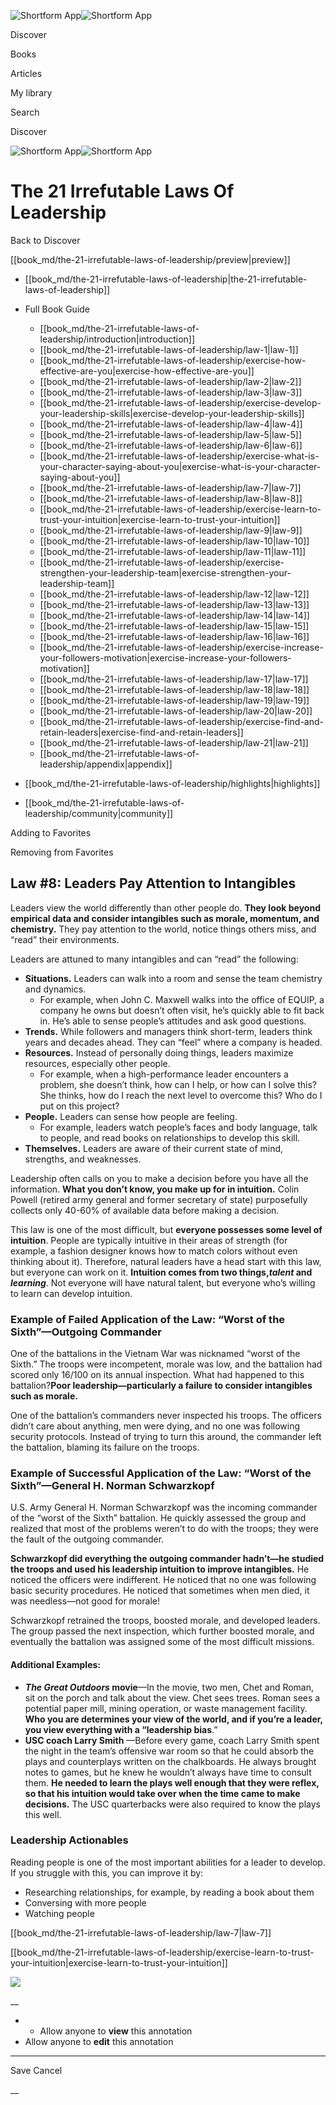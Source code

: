 ![Shortform App](/img/logo.36a2399e.svg)![Shortform App](/img/logo-dark.70c1b072.svg)

Discover

Books

Articles

My library

Search

Discover

![Shortform App](/img/logo.36a2399e.svg)![Shortform App](/img/logo-dark.70c1b072.svg)

# The 21 Irrefutable Laws Of Leadership

Back to Discover

[[book_md/the-21-irrefutable-laws-of-leadership/preview|preview]]

  * [[book_md/the-21-irrefutable-laws-of-leadership|the-21-irrefutable-laws-of-leadership]]
  * Full Book Guide

    * [[book_md/the-21-irrefutable-laws-of-leadership/introduction|introduction]]
    * [[book_md/the-21-irrefutable-laws-of-leadership/law-1|law-1]]
    * [[book_md/the-21-irrefutable-laws-of-leadership/exercise-how-effective-are-you|exercise-how-effective-are-you]]
    * [[book_md/the-21-irrefutable-laws-of-leadership/law-2|law-2]]
    * [[book_md/the-21-irrefutable-laws-of-leadership/law-3|law-3]]
    * [[book_md/the-21-irrefutable-laws-of-leadership/exercise-develop-your-leadership-skills|exercise-develop-your-leadership-skills]]
    * [[book_md/the-21-irrefutable-laws-of-leadership/law-4|law-4]]
    * [[book_md/the-21-irrefutable-laws-of-leadership/law-5|law-5]]
    * [[book_md/the-21-irrefutable-laws-of-leadership/law-6|law-6]]
    * [[book_md/the-21-irrefutable-laws-of-leadership/exercise-what-is-your-character-saying-about-you|exercise-what-is-your-character-saying-about-you]]
    * [[book_md/the-21-irrefutable-laws-of-leadership/law-7|law-7]]
    * [[book_md/the-21-irrefutable-laws-of-leadership/law-8|law-8]]
    * [[book_md/the-21-irrefutable-laws-of-leadership/exercise-learn-to-trust-your-intuition|exercise-learn-to-trust-your-intuition]]
    * [[book_md/the-21-irrefutable-laws-of-leadership/law-9|law-9]]
    * [[book_md/the-21-irrefutable-laws-of-leadership/law-10|law-10]]
    * [[book_md/the-21-irrefutable-laws-of-leadership/law-11|law-11]]
    * [[book_md/the-21-irrefutable-laws-of-leadership/exercise-strengthen-your-leadership-team|exercise-strengthen-your-leadership-team]]
    * [[book_md/the-21-irrefutable-laws-of-leadership/law-12|law-12]]
    * [[book_md/the-21-irrefutable-laws-of-leadership/law-13|law-13]]
    * [[book_md/the-21-irrefutable-laws-of-leadership/law-14|law-14]]
    * [[book_md/the-21-irrefutable-laws-of-leadership/law-15|law-15]]
    * [[book_md/the-21-irrefutable-laws-of-leadership/law-16|law-16]]
    * [[book_md/the-21-irrefutable-laws-of-leadership/exercise-increase-your-followers-motivation|exercise-increase-your-followers-motivation]]
    * [[book_md/the-21-irrefutable-laws-of-leadership/law-17|law-17]]
    * [[book_md/the-21-irrefutable-laws-of-leadership/law-18|law-18]]
    * [[book_md/the-21-irrefutable-laws-of-leadership/law-19|law-19]]
    * [[book_md/the-21-irrefutable-laws-of-leadership/law-20|law-20]]
    * [[book_md/the-21-irrefutable-laws-of-leadership/exercise-find-and-retain-leaders|exercise-find-and-retain-leaders]]
    * [[book_md/the-21-irrefutable-laws-of-leadership/law-21|law-21]]
    * [[book_md/the-21-irrefutable-laws-of-leadership/appendix|appendix]]
  * [[book_md/the-21-irrefutable-laws-of-leadership/highlights|highlights]]
  * [[book_md/the-21-irrefutable-laws-of-leadership/community|community]]



Adding to Favorites 

Removing from Favorites 

## Law #8: Leaders Pay Attention to Intangibles

Leaders view the world differently than other people do. **They look beyond empirical data and consider intangibles such as morale, momentum, and chemistry.** They pay attention to the world, notice things others miss, and “read” their environments.

Leaders are attuned to many intangibles and can “read” the following:

  * **Situations.** Leaders can walk into a room and sense the team chemistry and dynamics.
    * For example, when John C. Maxwell walks into the office of EQUIP, a company he owns but doesn’t often visit, he’s quickly able to fit back in. He’s able to sense people’s attitudes and ask good questions.
  * **Trends.** While followers and managers think short-term, leaders think years and decades ahead. They can “feel” where a company is headed.
  * **Resources.** Instead of personally doing things, leaders maximize resources, especially other people.
    * For example, when a high-performance leader encounters a problem, she doesn’t think, how can I help, or how can I solve this? She thinks, how do I reach the next level to overcome this? Who do I put on this project?
  * **People.** Leaders can sense how people are feeling.
    * For example, leaders watch people’s faces and body language, talk to people, and read books on relationships to develop this skill.
  * **Themselves.** Leaders are aware of their current state of mind, strengths, and weaknesses.



Leadership often calls on you to make a decision before you have all the information. **What you don’t know, you make up for in intuition.** Colin Powell (retired army general and former secretary of state) purposefully collects only 40-60% of available data before making a decision.

This law is one of the most difficult, but **everyone possesses some level of intuition**. People are typically intuitive in their areas of strength (for example, a fashion designer knows how to match colors without even thinking about it). Therefore, natural leaders have a head start with this law, but everyone can work on it. **Intuition comes from two things,_talent_ and _learning_**. Not everyone will have natural talent, but everyone who’s willing to learn can develop intuition.

### Example of Failed Application of the Law: “Worst of the Sixth”—Outgoing Commander

One of the battalions in the Vietnam War was nicknamed “worst of the Sixth.” The troops were incompetent, morale was low, and the battalion had scored only 16/100 on its annual inspection. What had happened to this battalion?**Poor leadership—particularly a failure to consider intangibles such as morale.**

One of the battalion’s commanders never inspected his troops. The officers didn’t care about anything, men were dying, and no one was following security protocols. Instead of trying to turn this around, the commander left the battalion, blaming its failure on the troops.

### Example of Successful Application of the Law: “Worst of the Sixth”—General H. Norman Schwarzkopf

U.S. Army General H. Norman Schwarzkopf was the incoming commander of the “worst of the Sixth” battalion. He quickly assessed the group and realized that most of the problems weren’t to do with the troops; they were the fault of the outgoing commander.

**Schwarzkopf did everything the outgoing commander hadn’t—he studied the troops and used his leadership intuition to improve intangibles.** He noticed the officers were indifferent. He noticed that no one was following basic security procedures. He noticed that sometimes when men died, it was needless—not good for morale!

Schwarzkopf retrained the troops, boosted morale, and developed leaders. The group passed the next inspection, which further boosted morale, and eventually the battalion was assigned some of the most difficult missions.

#### Additional Examples:

  * **_The Great Outdoors_ movie**—In the movie, two men, Chet and Roman, sit on the porch and talk about the view. Chet sees trees. Roman sees a potential paper mill, mining operation, or waste management facility. **Who you are determines your view of the world, and if you’re a leader, you view everything with a “leadership bias**.”
  * **USC coach Larry Smith** —Before every game, coach Larry Smith spent the night in the team’s offensive war room so that he could absorb the plays and counterplays written on the chalkboards. He always brought notes to games, but he knew he wouldn’t always have time to consult them. **He needed to learn the plays well enough that they were reflex, so that his intuition would take over when the time came to make decisions.** The USC quarterbacks were also required to know the plays this well.



### Leadership Actionables

Reading people is one of the most important abilities for a leader to develop. If you struggle with this, you can improve it by:

  * Researching relationships, for example, by reading a book about them
  * Conversing with more people
  * Watching people



[[book_md/the-21-irrefutable-laws-of-leadership/law-7|law-7]]

[[book_md/the-21-irrefutable-laws-of-leadership/exercise-learn-to-trust-your-intuition|exercise-learn-to-trust-your-intuition]]

![](https://bat.bing.com/action/0?ti=56018282&Ver=2&mid=7f3b6c35-b416-4d78-b5a1-e335b4d0b1c1&sid=f30c5e70639211ee87d33f0876d93783&vid=f30c9700639211eeb3a75d830392c94f&vids=0&msclkid=N&pi=0&lg=en-US&sw=800&sh=600&sc=24&nwd=1&tl=Shortform%20%7C%20Book&p=https%3A%2F%2Fwww.shortform.com%2Fapp%2Fbook%2Fthe-21-irrefutable-laws-of-leadership%2Flaw-8&r=&lt=339&evt=pageLoad&sv=1&rn=400225)

__

  *   * Allow anyone to **view** this annotation
  * Allow anyone to **edit** this annotation



* * *

Save Cancel

__



